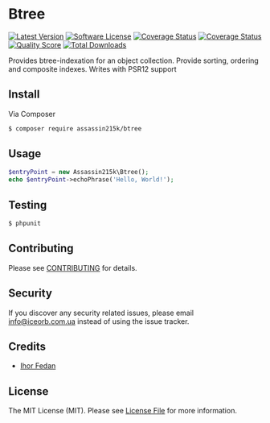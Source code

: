 # Btree

[![Latest Version](https://img.shields.io/github/release/assassin215k/btree.svg?style=flat-square)](https://github.com/assassin215k/btree/releases)
[![Software License](https://img.shields.io/badge/license-MIT-brightgreen.svg?style=flat-square)](LICENSE.md)
[![Coverage Status](https://img.shields.io/coveralls/github/assassin215k/btree/master?style=flat-square)](https://coveralls.io/github/assassin215k/btree?branch=master)
[![Coverage Status](https://img.shields.io/coveralls/github/assassin215k/btree/dev?color=lightgray&label=dev%20coverage)](https://coveralls.io/github/assassin215k/btree?branch=dev)
[![Quality Score](https://img.shields.io/scrutinizer/g/assassin215k/btree.svg?style=flat-square)](https://scrutinizer-ci.com/g/assassin215k/btree)
[![Total Downloads](https://img.shields.io/packagist/dt/assassin215k/btree.svg?style=flat-square)](https://packagist.org/packages/assassin215k/btree)

Provides btree-indexation for an object collection. Provide sorting, ordering and composite indexes.
Writes with PSR12 support

## Install

Via Composer

``` bash
$ composer require assassin215k/btree
```

## Usage

``` php
$entryPoint = new Assassin215k\Btree();
echo $entryPoint->echoPhrase('Hello, World!');
```

## Testing

``` bash
$ phpunit
```

## Contributing

Please see [CONTRIBUTING](CONTRIBUTING.md) for details.

## Security

If you discover any security related issues, please email info@iceorb.com.ua instead of using the issue tracker.

## Credits

- [Ihor Fedan](https://github.com/assassin215k)

## License

The MIT License (MIT). Please see [License File](LICENSE.md) for more information.
